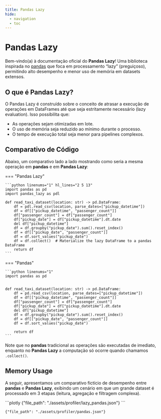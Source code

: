 ```yaml
---
title: Pandas Lazy
hide:
  - navigation
  - toc
---
```


# Pandas Lazy

Bem-vindo(a) à documentação oficial do **Pandas Lazy**!
Uma biblioteca inspirada no [pandas](https://pandas.pydata.org/) que foca em processamento “lazy” (preguiçoso), permitindo alto desempenho e menor uso de memória em datasets extensos.

## O que é Pandas Lazy?

O Pandas Lazy é construído sobre o conceito de atrasar a execução de operações em DataFrames até que seja estritamente necessário (lazy evaluation). Isso possibilita que:
- As operações sejam otimizadas em lote.
- O uso de memória seja reduzido ao mínimo durante o processo.
- O tempo de execução total seja menor para pipelines complexos.

## Comparativo de Código

Abaixo, um comparativo lado a lado mostrando como seria a mesma operação em **pandas** e em **Pandas Lazy**:

=== "Pandas Lazy"

    ```python linenums="1" hl_lines="2 5 13"
    import pandas as pd
    import pandas_lazy as pdl

    def read_taxi_dataset(location: str) -> pd.DataFrame:
        df = pdl.read_csv(location, parse_dates=["pickup_datetime"])
        df = df[["pickup_datetime", "passenger_count"]]
        df["passenger_count"] = df["passenger_count"]
        df["pickup_date"] = df["pickup_datetime"].dt.date
        del df["pickup_datetime"]
        df = df.groupby("pickup_date").sum().reset_index()
        df = df[["pickup_date", "passenger_count"]]
        df = df.sort_values("pickup_date")
        df = df.collect()  # Materialize the lazy DataFrame to a pandas DataFrame
        return df
    ```


=== "Pandas"

    ```python linenums="1"
    import pandas as pd


    def read_taxi_dataset(location: str) -> pd.DataFrame:
        df = pd.read_csv(location, parse_dates=["pickup_datetime"])
        df = df[["pickup_datetime", "passenger_count"]]
        df["passenger_count"] = df["passenger_count"]
        df["pickup_date"] = df["pickup_datetime"].dt.date
        del df["pickup_datetime"]
        df = df.groupby("pickup_date").sum().reset_index()
        df = df[["pickup_date", "passenger_count"]]
        df = df.sort_values("pickup_date")

        return df
    ```

Note que no **pandas** tradicional as operações são executadas de imediato, enquanto no **Pandas Lazy** a computação só ocorre quando chamamos `.collect()`.

## Memory Usage

A seguir, apresentamos um comparativo fictício de desempenho entre **pandas** e **Pandas Lazy**, exibindo um cenário em que um grande dataset é processado em 3 etapas (leitura, agregação e filtragem complexa).

<div class="grid cards" markdown>
```plotly
{"file_path": "./assets/profiler/lazy_pandas.json"}
```

```plotly
{"file_path": "./assets/profiler/pandas.json"}
```
</div>



